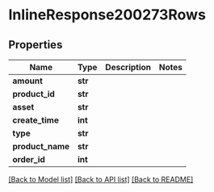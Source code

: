 # InlineResponse200273Rows

## Properties
Name | Type | Description | Notes
------------ | ------------- | ------------- | -------------
**amount** | **str** |  | 
**product_id** | **str** |  | 
**asset** | **str** |  | 
**create_time** | **int** |  | 
**type** | **str** |  | 
**product_name** | **str** |  | 
**order_id** | **int** |  | 

[[Back to Model list]](../README.md#documentation-for-models) [[Back to API list]](../README.md#documentation-for-api-endpoints) [[Back to README]](../README.md)

